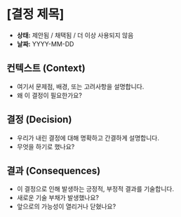 # [결정 제목]

* **상태:** 제안됨 / 채택됨 / 더 이상 사용되지 않음
* **날짜:** YYYY-MM-DD

## 컨텍스트 (Context)

* 여기서 문제점, 배경, 또는 고려사항을 설명합니다.
* 왜 이 결정이 필요한가요?

## 결정 (Decision)

* 우리가 내린 결정에 대해 명확하고 간결하게 설명합니다.
* 무엇을 하기로 했나요?

## 결과 (Consequences)

* 이 결정으로 인해 발생하는 긍정적, 부정적 결과를 기술합니다.
* 새로운 기술 부채가 발생했나요?
* 앞으로의 가능성이 열리거나 닫혔나요?

